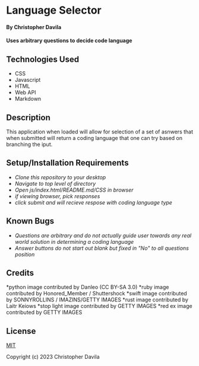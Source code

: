 #  Language Selector

####  **By Christopher Davila**

#### Uses arbitrary questions to decide code language

## Technologies Used

* CSS
* Javascript
* HTML
* Web API
* Markdown

## Description

This application when loaded will allow for selection of a set of asnwers that when submitted will return a coding language that one can try based on branching the iput.

## Setup/Installation Requirements

* _Clone this repository to your desktop_
* _Navigate to top level of directory_
* _Open js/index.html/README.md/CSS in browser_
* _if viewing browser, pick responses_
* _click submit and will recieve respose with coding language type_

## Known Bugs

* _Questions are arbitrary and do not actually guide user towards any real world solution in determining a coding language_
* _Answer buttons do not start out blank but fixed in "No" to all questions position_

## Credits

*python image contributed by Danleo (CC BY-SA 3.0)
*ruby image contributed by Honored_Member / Shuttershock
*swift image contributed by SONNYROLLINS / IMAZINS/GETTY IMAGES
*rust image contributed by Laitr Keiows
*stop light image contributed by GETTY IMAGES
*red ex image contributed by GETTY IMAGES

## License

[MIT](https://github.com/ChrisRDavila/Language-Selector/blob/add-license-1/LICENSE.md)

Copyright (c) 2023 Christopher Davila